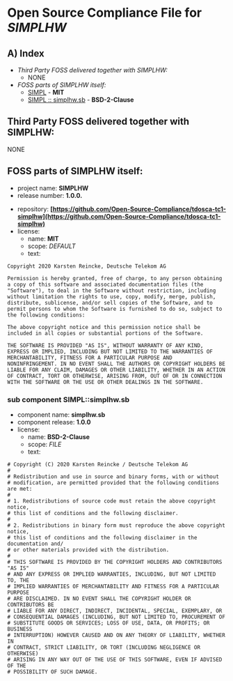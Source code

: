 # **O**pen **S**ource **C**ompliance **F**ile for *SIMPLHW*

<!-- if your work is open source software too, treat as part of this list -->
## A) Index
* *Third Party FOSS delivered together with SIMPLHW:*
  - NONE
* *FOSS parts of SIMPLHW itself:*
  - [SIMPL](#simpl) - **MIT**
  - [SIMPL :: simplhw.sb](#simplhw.sb) - **BSD-2-Clause**

<!-- ## SIMPLHW uses the following third party OSS components: -->
## Third Party FOSS delivered together with SIMPLHW:

NONE

## FOSS parts of SIMPLHW itself: <a id="simpl"></a>

* project name: **SIMPLHW**
* release number: **1.0.0.**
<!-- * homepage:  * -->
* repository: **[https://github.com/Open-Source-Compliance/tdosca-tc1-simplhw](https://github.com/Open-Source-Compliance/tdosca-tc1-simplhw)**
* license:
  - name: **MIT**
  - scope: *DEFAULT*
  - text:
```
Copyright 2020 Karsten Reincke, Deutsche Telekom AG

Permission is hereby granted, free of charge, to any person obtaining
a copy of this software and associated documentation files (the
"Software"), to deal in the Software without restriction, including
without limitation the rights to use, copy, modify, merge, publish,
distribute, sublicense, and/or sell copies of the Software, and to
permit persons to whom the Software is furnished to do so, subject to
the following conditions:

The above copyright notice and this permission notice shall be
included in all copies or substantial portions of the Software.

THE SOFTWARE IS PROVIDED "AS IS", WITHOUT WARRANTY OF ANY KIND,
EXPRESS OR IMPLIED, INCLUDING BUT NOT LIMITED TO THE WARRANTIES OF
MERCHANTABILITY, FITNESS FOR A PARTICULAR PURPOSE AND
NONINFRINGEMENT. IN NO EVENT SHALL THE AUTHORS OR COPYRIGHT HOLDERS BE
LIABLE FOR ANY CLAIM, DAMAGES OR OTHER LIABILITY, WHETHER IN AN ACTION
OF CONTRACT, TORT OR OTHERWISE, ARISING FROM, OUT OF OR IN CONNECTION
WITH THE SOFTWARE OR THE USE OR OTHER DEALINGS IN THE SOFTWARE.
```

### sub component SIMPL::simplhw.sb <a id="simplhw.sb"></a>

* component name: **simplhw.sb**
* component release: **1.0.0**
* license:
  - name: **BSD-2-Clause**
  - scope: *FILE*
  - text:
```
# Copyright (C) 2020 Karsten Reincke / Deutsche Telekom AG
#
# Redistribution and use in source and binary forms, with or without
# modification, are permitted provided that the following conditions are met:
#
# 1. Redistributions of source code must retain the above copyright notice,
# this list of conditions and the following disclaimer.
#
# 2. Redistributions in binary form must reproduce the above copyright notice,
# this list of conditions and the following disclaimer in the documentation and/
# or other materials provided with the distribution.
#
# THIS SOFTWARE IS PROVIDED BY THE COPYRIGHT HOLDERS AND CONTRIBUTORS "AS IS"
# AND ANY EXPRESS OR IMPLIED WARRANTIES, INCLUDING, BUT NOT LIMITED TO, THE
# IMPLIED WARRANTIES OF MERCHANTABILITY AND FITNESS FOR A PARTICULAR PURPOSE
# ARE DISCLAIMED. IN NO EVENT SHALL THE COPYRIGHT HOLDER OR CONTRIBUTORS BE
# LIABLE FOR ANY DIRECT, INDIRECT, INCIDENTAL, SPECIAL, EXEMPLARY, OR
# CONSEQUENTIAL DAMAGES (INCLUDING, BUT NOT LIMITED TO, PROCUREMENT OF
# SUBSTITUTE GOODS OR SERVICES; LOSS OF USE, DATA, OR PROFITS; OR BUSINESS
# INTERRUPTION) HOWEVER CAUSED AND ON ANY THEORY OF LIABILITY, WHETHER IN
# CONTRACT, STRICT LIABILITY, OR TORT (INCLUDING NEGLIGENCE OR OTHERWISE)
# ARISING IN ANY WAY OUT OF THE USE OF THIS SOFTWARE, EVEN IF ADVISED OF THE
# POSSIBILITY OF SUCH DAMAGE.

```
